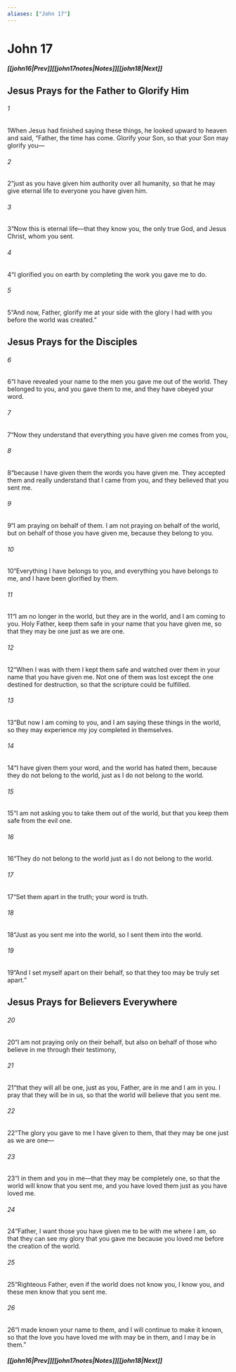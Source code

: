 ```yaml
---
aliases: ["John 17"]
---
```

# John 17
##### <span class=arrow-left></span>[[john16|Prev]]<span class=navigation-separator></span>[[john17notes|Notes]]<span class=navigation-separator></span>[[john18|Next]]<span class=arrow-right></span>
## Jesus Prays for the Father to Glorify Him
###### 1
<span class=verse-first>1</span>When Jesus had finished saying these things, he looked upward to heaven and said, “Father, the time has come. Glorify your Son, so that your Son may glorify you—
###### 2
<span class=verse-body>2</span>“just as you have given him authority over all humanity, so that he may give eternal life to everyone you have given him.
###### 3
<span class=verse-body>3</span>“Now this is eternal life—that they know you, the only true God, and Jesus Christ, whom you sent.
###### 4
<span class=verse-body>4</span>“I glorified you on earth by completing the work you gave me to do.
###### 5
<span class=verse-body>5</span>“And now, Father, glorify me at your side with the glory I had with you before the world was created.”
## Jesus Prays for the Disciples
###### 6
<span class=verse-first>6</span>“I have revealed your name to the men you gave me out of the world. They belonged to you, and you gave them to me, and they have obeyed your word.
###### 7
<span class=verse-body>7</span>“Now they understand that everything you have given me comes from you,
###### 8
<span class=verse-body>8</span>“because I have given them the words you have given me. They accepted them and really understand that I came from you, and they believed that you sent me.
###### 9
<span class=verse-body>9</span>“I am praying on behalf of them. I am not praying on behalf of the world, but on behalf of those you have given me, because they belong to you.
###### 10
<span class=verse-body>10</span>“Everything I have belongs to you, and everything you have belongs to me, and I have been glorified by them.
###### 11
<span class=verse-body>11</span>“I am no longer in the world, but they are in the world, and I am coming to you. Holy Father, keep them safe in your name that you have given me, so that they may be one just as we are one.
###### 12
<span class=verse-body>12</span>“When I was with them I kept them safe and watched over them in your name that you have given me. Not one of them was lost except the one destined for destruction, so that the scripture could be fulfilled.
###### 13
<span class=verse-body>13</span>“But now I am coming to you, and I am saying these things in the world, so they may experience my joy completed in themselves.
###### 14
<span class=verse-body>14</span>“I have given them your word, and the world has hated them, because they do not belong to the world, just as I do not belong to the world.
###### 15
<span class=verse-body>15</span>“I am not asking you to take them out of the world, but that you keep them safe from the evil one.
###### 16
<span class=verse-body>16</span>“They do not belong to the world just as I do not belong to the world.
###### 17
<span class=verse-body>17</span>“Set them apart in the truth; your word is truth.
###### 18
<span class=verse-body>18</span>“Just as you sent me into the world, so I sent them into the world.
###### 19
<span class=verse-body>19</span>“And I set myself apart on their behalf, so that they too may be truly set apart.”
## Jesus Prays for Believers Everywhere
###### 20
<span class=verse-first>20</span>“I am not praying only on their behalf, but also on behalf of those who believe in me through their testimony,
###### 21
<span class=verse-body>21</span>“that they will all be one, just as you, Father, are in me and I am in you. I pray that they will be in us, so that the world will believe that you sent me.
###### 22
<span class=verse-body>22</span>“The glory you gave to me I have given to them, that they may be one just as we are one—
###### 23
<span class=verse-body>23</span>“I in them and you in me—that they may be completely one, so that the world will know that you sent me, and you have loved them just as you have loved me.
###### 24
<span class=verse-body>24</span>“Father, I want those you have given me to be with me where I am, so that they can see my glory that you gave me because you loved me before the creation of the world.
<div class=paragraph-break></div>

###### 25
<span class=verse-first>25</span>“Righteous Father, even if the world does not know you, I know you, and these men know that you sent me.
###### 26
<span class=verse-body>26</span>“I made known your name to them, and I will continue to make it known, so that the love you have loved me with may be in them, and I may be in them.”
##### <span class=arrow-left></span>[[john16|Prev]]<span class=navigation-separator></span>[[john17notes|Notes]]<span class=navigation-separator></span>[[john18|Next]]<span class=arrow-right></span>